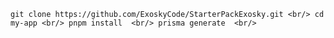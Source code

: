 `git clone https://github.com/ExoskyCode/StarterPackExosky.git <br/>
cd my-app <br/>
pnpm install  <br/>
prisma generate  <br/>
`
